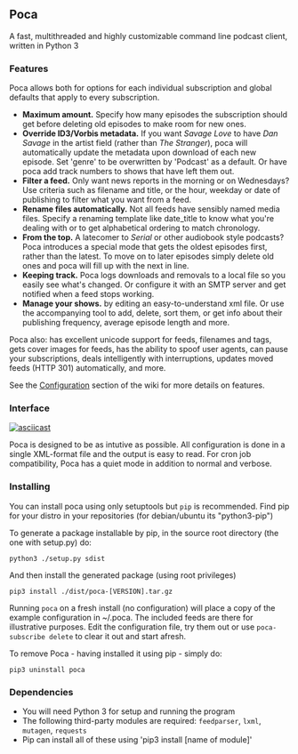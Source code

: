 ## Poca
 A fast, multithreaded and highly customizable command line podcast client, 
 written in Python 3

### Features
Poca allows both for options for each individual subscription and
global defaults that apply to every subscription.

 * **Maximum amount.** Specify how many episodes the subscription should get 
   before deleting old episodes to make room for new ones.
 * **Override ID3/Vorbis metadata.** If you want _Savage Love_ to have _Dan 
   Savage_ in the artist field (rather than _The Stranger_), poca will 
   automatically update the metadata upon download of each new episode. Set
   'genre' to be overwritten by 'Podcast' as a default. Or have poca add track
   numbers to shows that have left them out.
 * **Filter a feed.** Only want news reports in the morning or on Wednesdays? 
   Use criteria such as filename and title, or the hour, weekday or date of 
   publishing to filter what you want from a feed.
 * **Rename files automatically.** Not all feeds have sensibly named media 
   files. Specify a renaming template like date_title to know what you're
   dealing with or to get alphabetical ordering to match chronology.
 * **From the top.** A latecomer to _Serial_ or other audiobook style podcasts?
   Poca introduces a special mode that gets the oldest episodes first, rather 
   than the latest. To move on to later episodes simply delete old ones and 
   poca will fill up with the next in line.
 * **Keeping track.** Poca logs downloads and removals to a local file so you
   easily see what's changed. Or configure it with an SMTP server and get
   notified when a feed stops working.
 * **Manage your shows.** by editing an easy-to-understand xml file. Or use
   the accompanying tool to add, delete, sort them, or get info about their
   publishing frequency, average episode length and more.

Poca also: has excellent unicode support for feeds, filenames and tags, gets 
cover images for feeds, has the ability to spoof user agents, can pause your
subscriptions, deals intelligently with interruptions, updates moved feeds
(HTTP 301) automatically, and more.

See the [Configuration](https://github.com/brokkr/poca/wiki/Configuration) 
section of the wiki for more details on features.

### Interface
[![asciicast](https://asciinema.org/a/pONMnNfk3TcqYolnz0y1kC3jG.png)](https://asciinema.org/a/pONMnNfk3TcqYolnz0y1kC3jG)

Poca is designed to be as intutive as possible. All configuration is done in 
a single XML-format file and the output is easy to read. For cron job 
compatibility, Poca has a quiet mode in addition to normal and verbose.

### Installing
You can install poca using only setuptools but `pip` is recommended. Find pip 
for your distro in your repositories (for debian/ubuntu its "python3-pip")

To generate a package installable by pip, in the source root directory (the 
one with setup.py) do:

    python3 ./setup.py sdist

And then install the generated package (using root privileges)

    pip3 install ./dist/poca-[VERSION].tar.gz

Running `poca` on a fresh install (no configuration) will place a copy of the 
example configuration in ~/.poca. The included feeds are there for illustrative
purposes. Edit the configuration file, try them out or use `poca-subscribe
delete` to clear it out and start afresh.

To remove Poca - having installed it using pip - simply do:

    pip3 uninstall poca

### Dependencies
 * You will need Python 3 for setup and running the program
 * The following third-party modules are required: `feedparser`, `lxml`, `mutagen`, `requests`
 * Pip can install all of these using 'pip3 install [name of module]'
